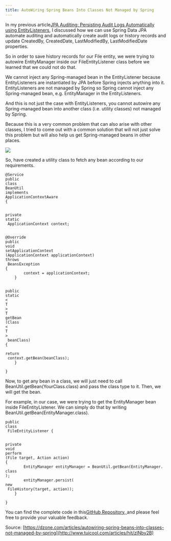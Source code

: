 ```yaml
---
title: AutoWiring Spring Beans Into Classes Not Managed by Spring
---
```


In my previous article[JPA Auditing: Persisting Audit Logs Automatically using EntityListeners](https://dzone.com/articles/jpa-auditing-automatically-persisting-audit-logs), I discussed how we can use Spring Data JPA automate auditing and automatically create audit logs or history records and update CreatedBy, CreatedDate, LastModifiedBy, LastModifiedDate properties.

So in order to save history records for our File entity, we were trying to autowire EntityManager inside our FileEntityListener class before we learned that we could not do that.

We cannot inject any Spring-managed bean in the EntityListener because EntityListeners are instantiated by JPA before Spring injects anything into it. EntityListeners are not managed by Spring so Spring cannot inject any Spring-managed bean, e.g. EntityManager in the EntityListeners.

And this is not just the case with EntityListeners, you cannot autowire any Spring-managed bean into another class \(i.e. utility classes\) not managed by Spring.

Because this is a very common problem that can also arise with other classes, I tried to come out with a common solution that will not just solve this problem but will also help us get Spring-managed beans in other places.

![](http://img1.tuicool.com/zQV3IzI.png!web)

So, have created a utility class to fetch any bean according to our requirements.

```
@Service
public
class
BeanUtil
implements
ApplicationContextAware
{

    
private
static
 ApplicationContext context;

    
@Override
public
void
setApplicationContext
(ApplicationContext applicationContext)
throws
 BeansException 
{
        context = applicationContext;
    }

    
public
static
<
T
>
T 
getBean
(Class
<
T
>
 beanClass)
{
        
return
 context.getBean(beanClass);
    }

}
```

Now, to get any bean in a class, we will just need to call BeanUtil.getBean\(YourClass.class\) and pass the class type to it. Then, we will get the bean.

For example, in our case, we were trying to get the EntityManager bean inside FileEntityListener. We can simply do that by writing BeanUtil.getBean\(EntityManager.class\).

```
public
class
 FileEntityListener {

    
private
void
perform
(File target, Action action)
{
        EntityManager entityManager = BeanUtil.getBean(EntityManager.
class
);
        entityManager.persist(
new
 FileHistory(target, action));
    }

}
```

You can find the complete code in this[GitHub Repository, ](https://github.com/njnareshjoshi/articles/tree/master/spring-data-jpa-auditing)and please feel free to provide your valuable feedback.



Source: [https://dzone.com/articles/autowiring-spring-beans-into-classes-not-managed-by-spring](http://www.tuicool.com/articles/hit/zINby2B)

